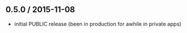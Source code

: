 0.5.0 / 2015-11-08
------------------
- initial PUBLIC release (been in production for awhile in private apps)
